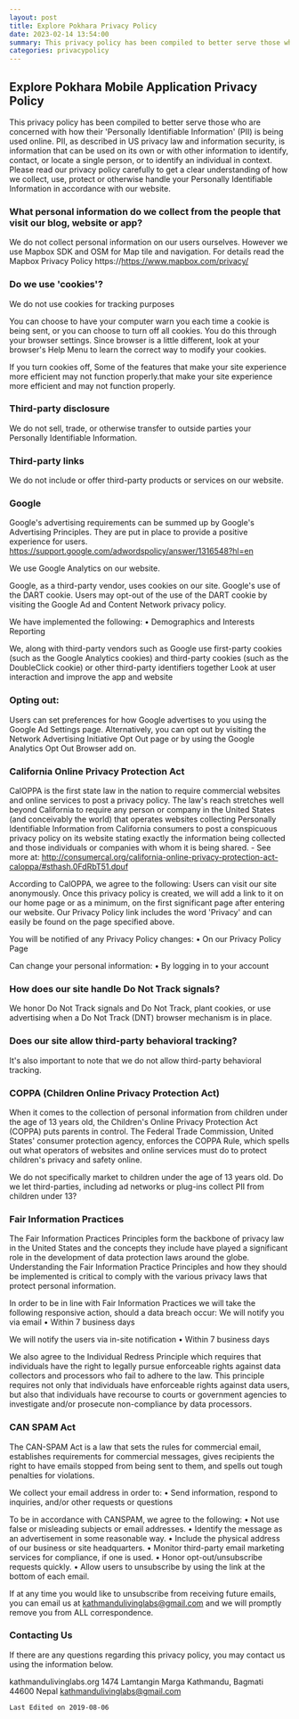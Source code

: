 ```yaml
---
layout: post
title: Explore Pokhara Privacy Policy
date: 2023-02-14 13:54:00
summary: This privacy policy has been compiled to better serve those who are concerned with how their 'Personally Identifiable Information'..
categories: privacypolicy
---
```


## Explore Pokhara Mobile Application Privacy Policy

This privacy policy has been compiled to better serve those who are concerned with how their 'Personally Identifiable Information' (PII) is being used online. PII, as described in US privacy law and information security, is information that can be used on its own or with other information to identify, contact, or locate a single person, or to identify an individual in context. Please read our privacy policy carefully to get a clear understanding of how we collect, use, protect or otherwise handle your Personally Identifiable Information in accordance with our website.

### What personal information do we collect from the people that visit our blog, website or app?

We do not collect personal information on our users ourselves. However we use Mapbox SDK and OSM for Map tile and navigation. For details read the Mapbox Privacy Policy https://https://www.mapbox.com/privacy/

### Do we use 'cookies'?

We do not use cookies for tracking purposes

You can choose to have your computer warn you each time a cookie is being sent, or you can choose to turn off all cookies. You do this through your browser settings. Since browser is a little different, look at your browser's Help Menu to learn the correct way to modify your cookies.

If you turn cookies off, Some of the features that make your site experience more efficient may not function properly.that make your site experience more efficient and may not function properly.

### Third-party disclosure

We do not sell, trade, or otherwise transfer to outside parties your Personally Identifiable Information.

### Third-party links

We do not include or offer third-party products or services on our website.

### Google

Google's advertising requirements can be summed up by Google's Advertising Principles. They are put in place to provide a positive experience for users. https://support.google.com/adwordspolicy/answer/1316548?hl=en

We use Google Analytics on our website.

Google, as a third-party vendor, uses cookies on our site. Google's use of the DART cookie. Users may opt-out of the use of the DART cookie by visiting the Google Ad and Content Network privacy policy.

We have implemented the following:
• Demographics and Interests Reporting

We, along with third-party vendors such as Google use first-party cookies (such as the Google Analytics cookies) and third-party cookies (such as the DoubleClick cookie) or other third-party identifiers together
Look at user interaction and improve the app and website

### Opting out:

Users can set preferences for how Google advertises to you using the Google Ad Settings page. Alternatively, you can opt out by visiting the Network Advertising Initiative Opt Out page or by using the Google Analytics Opt Out Browser add on.

### California Online Privacy Protection Act

CalOPPA is the first state law in the nation to require commercial websites and online services to post a privacy policy. The law's reach stretches well beyond California to require any person or company in the United States (and conceivably the world) that operates websites collecting Personally Identifiable Information from California consumers to post a conspicuous privacy policy on its website stating exactly the information being collected and those individuals or companies with whom it is being shared. - See more at: http://consumercal.org/california-online-privacy-protection-act-caloppa/#sthash.0FdRbT51.dpuf

According to CalOPPA, we agree to the following:
Users can visit our site anonymously.
Once this privacy policy is created, we will add a link to it on our home page or as a minimum, on the first significant page after entering our website.
Our Privacy Policy link includes the word 'Privacy' and can easily be found on the page specified above.

You will be notified of any Privacy Policy changes:
• On our Privacy Policy Page

Can change your personal information:
• By logging in to your account

### How does our site handle Do Not Track signals?

We honor Do Not Track signals and Do Not Track, plant cookies, or use advertising when a Do Not Track (DNT) browser mechanism is in place.

### Does our site allow third-party behavioral tracking?

It's also important to note that we do not allow third-party behavioral tracking.

### COPPA (Children Online Privacy Protection Act)

When it comes to the collection of personal information from children under the age of 13 years old, the Children's Online Privacy Protection Act (COPPA) puts parents in control. The Federal Trade Commission, United States' consumer protection agency, enforces the COPPA Rule, which spells out what operators of websites and online services must do to protect children's privacy and safety online.

We do not specifically market to children under the age of 13 years old.
Do we let third-parties, including ad networks or plug-ins collect PII from children under 13?

### Fair Information Practices

The Fair Information Practices Principles form the backbone of privacy law in the United States and the concepts they include have played a significant role in the development of data protection laws around the globe. Understanding the Fair Information Practice Principles and how they should be implemented is critical to comply with the various privacy laws that protect personal information.

In order to be in line with Fair Information Practices we will take the following responsive action, should a data breach occur:
We will notify you via email
• Within 7 business days

We will notify the users via in-site notification
• Within 7 business days

We also agree to the Individual Redress Principle which requires that individuals have the right to legally pursue enforceable rights against data collectors and processors who fail to adhere to the law. This principle requires not only that individuals have enforceable rights against data users, but also that individuals have recourse to courts or government agencies to investigate and/or prosecute non-compliance by data processors.

### CAN SPAM Act

The CAN-SPAM Act is a law that sets the rules for commercial email, establishes requirements for commercial messages, gives recipients the right to have emails stopped from being sent to them, and spells out tough penalties for violations.

We collect your email address in order to:
• Send information, respond to inquiries, and/or other requests or questions

To be in accordance with CANSPAM, we agree to the following:
• Not use false or misleading subjects or email addresses.
• Identify the message as an advertisement in some reasonable way.
• Include the physical address of our business or site headquarters.
• Monitor third-party email marketing services for compliance, if one is used.
• Honor opt-out/unsubscribe requests quickly.
• Allow users to unsubscribe by using the link at the bottom of each email.

If at any time you would like to unsubscribe from receiving future emails, you can email us at
kathmandulivinglabs@gmail.com and we will promptly remove you from ALL correspondence.

### Contacting Us

If there are any questions regarding this privacy policy, you may contact us using the information below.

kathmandulivinglabs.org
1474 Lamtangin Marga
Kathmandu, Bagmati 44600
Nepal
kathmandulivinglabs@gmail.com

`Last Edited on 2019-08-06`
